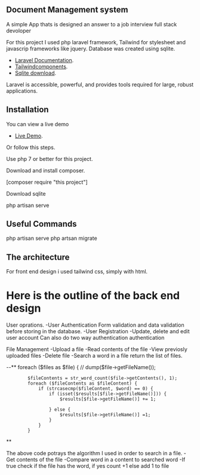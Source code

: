 ## Document Management system

A simple App thats is designed an answer to a job interview full stack devoloper

For this project I used php laravel framework, Tailwind for stylesheet and javascrip frameworks like jquery. Database was created using sqlite.

- [Laravel Documentation](https://laravel.com/docs/routing).
- [Tailwindcomponents](https://tailwindcomponents.com/).
- [Sqlite download](https://www.sqlite.org/download.html).

Laravel is accessible, powerful, and provides tools required for large, robust applications.

## Installation

You can view a live demo
- [Live Demo](http://doc-manager-test.herokuapp.com/).

Or follow this steps.

Use php 7 or better for this project.

Download and install composer.

[composer require "this project"]

Download sqlite

php artisan serve
 
## Useful Commands

php artisan serve
php artsan migrate

## The architecture

For front end design i used tailwind css, simply with html.
# Here is the outline of the back end design

User oprations.
-User Authentication
Form validation and data validation before storing in the database.
-User Registration
-Update, delete and edit user account
Can also do two way authentication authentication

File Management
-Upload a file
-Read contents of the file
-View previosly uploaded files
-Delete file
-Search a word in a file return the list of files.

--**
      foreach ($files as $file) {
          //  dump($file->getFileName());
            
            $fileContents = str_word_count($file->getContents(), 1);
            foreach ($fileContents as $fileContent) {
                if (strcasecmp($fileContent, $word) == 0) {
                    if (isset($results[$file->getFileName()])) {
                        $results[$file->getFileName()] += 1;
                        
                    } else {
                        $results[$file->getFileName()] =1;
                    }
                } 
            }

**

The above code potrays the algorithm I used in order to search in a file.
-Get contents of the file
-Compare word in a content to searched word
-If true check if the file has the word, if yes count +1 else add 1 to file

